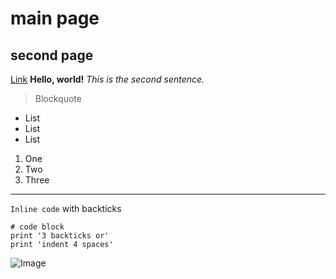 # main page
## second page 
[Link](https://til026.github.io/cse15l-lab-reports/extra.html)
**Hello, world!**
*This is the second sentence.*
> Blockquote
* List
* List
* List

1. One
2. Two
3. Three

---

`Inline code` with backticks

```
# code block
print '3 backticks or'
print 'indent 4 spaces'
```

![Image](https://en.wikipedia.org/wiki/Portable_Network_Graphics#/media/File:PNG_transparency_demonstration_1.png)

